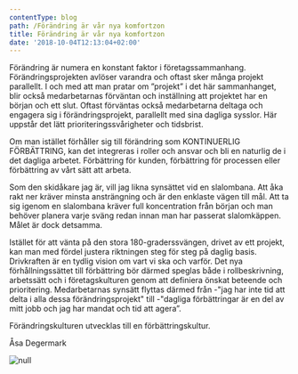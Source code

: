 ```yaml
---
contentType: blog
path: /Förändring är vår nya komfortzon
title: Förändring är vår nya komfortzon
date: '2018-10-04T12:13:04+02:00'
---
```

Förändring är numera en konstant faktor i företagssammanhang.  Förändringsprojekten avlöser varandra och oftast sker många projekt parallellt. I och med att man pratar om ”projekt” i det här sammanhanget, blir också medarbetarnas förväntan och inställning att projektet har en början och ett slut. Oftast förväntas också medarbetarna deltaga och engagera sig i förändringsprojekt, parallellt med sina dagliga sysslor. Här uppstår det lätt prioriteringssvårigheter och tidsbrist.  

Om man istället förhåller sig till förändring som KONTINUERLIG FÖRBÄTTRING, kan det integreras i roller och ansvar och bli en naturlig de i det dagliga arbetet. Förbättring för kunden, förbättring för processen eller förbättring av vårt sätt att arbeta.  

Som den skidåkare jag är, vill jag likna synsättet vid en slalombana. Att åka rakt ner kräver minsta ansträngning och är den enklaste vägen till mål. Att ta sig igenom en slalombana kräver full koncentration från början och man behöver planera varje sväng redan innan man har passerat slalomkäppen. Målet är dock detsamma. 

Istället för att vänta på den stora 180-graderssvängen, drivet av ett projekt, kan man med fördel justera riktningen steg för steg på daglig basis. Drivkraften är en tydlig vision om vart vi ska och varför. Det nya förhållningssättet till förbättring bör därmed speglas både i rollbeskrivning, arbetssätt och i företagskulturen genom att definiera önskat beteende och prioritering. Medarbetarnas synsätt flyttas därmed från -"jag har inte tid att delta i alla dessa förändringsprojekt" till -"dagliga förbättringar är en del av mitt jobb och jag har mandat och tid att agera”. 

Förändringskulturen utvecklas till en förbättringskultur. 

Åsa Degermark

![null](/files/dandelion.jpg)
